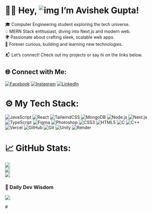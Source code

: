 # 👨‍💻 Hey, ![img](https://user-images.githubusercontent.com/18350557/176309783-0785949b-9127-417c-8b55-ab5a4333674e.gif) I’m Avishek Gupta!

🎓 Computer Engineering student exploring the tech universe.<br>
💡 MERN Stack enthusiast, diving into Next.js and modern web.<br>
🌍 Passionate about crafting sleek, scalable web apps.<br>
🚀 Forever curious, building and learning new technologies.<br><br>
📬 Let’s connect! Check out my projects or say hi on the links below.

## 🌐 Connect with Me:
[![Facebook](https://img.shields.io/badge/Facebook-%231877F2.svg?logo=Facebook&logoColor=white)]([https://facebook.com/your-profile](https://www.facebook.com/avishek.gupta.37625))  
[![Instagram](https://img.shields.io/badge/Instagram-%23E4405F.svg?logo=Instagram&logoColor=white)]([https://instagram.com/your-profile](https://www.instagram.com/avishek.rauniyar45?igsh=czhjazNzaHB5aTEw))  
[![LinkedIn](https://img.shields.io/badge/LinkedIn-%230077B5.svg?logo=linkedin&logoColor=white)]([https://linkedin.com/in/your-profile](https://www.linkedin.com/in/avishek-gupta-31a4b4309?utm_source=share&utm_campaign=share_via&utm_content=profile&utm_medium=android_app))

# ⚙️ My Tech Stack:
![JavaScript](https://img.shields.io/badge/javascript-%23F7DF1E.svg?style=for-the-badge&logo=javascript&logoColor=black)  ![React](https://img.shields.io/badge/react-%2361DAFB.svg?style=for-the-badge&logo=react&logoColor=black)  ![TailwindCSS](https://img.shields.io/badge/tailwindcss-%2338B2AC.svg?style=for-the-badge&logo=tailwind-css&logoColor=white)  ![MongoDB](https://img.shields.io/badge/mongodb-%2347A248.svg?style=for-the-badge&logo=mongodb&logoColor=white)  ![Node.js](https://img.shields.io/badge/node.js-%23339933.svg?style=for-the-badge&logo=node.js&logoColor=white)  ![Next.js](https://img.shields.io/badge/next.js-%23000000.svg?style=for-the-badge&logo=next.js&logoColor=white)  ![TypeScript](https://img.shields.io/badge/typescript-%23007ACC.svg?style=for-the-badge&logo=typescript&logoColor=white)  ![Figma](https://img.shields.io/badge/figma-%23F24E1E.svg?style=for-the-badge&logo=figma&logoColor=white)  ![Photoshop](https://img.shields.io/badge/photoshop-%231872B6.svg?style=for-the-badge&logo=adobe-photoshop&logoColor=white)  ![CSS3](https://img.shields.io/badge/css3-%231572B6.svg?style=for-the-badge&logo=css3&logoColor=white)  ![HTML5](https://img.shields.io/badge/html5-%23E34F26.svg?style=for-the-badge&logo=html5&logoColor=white)  ![C](https://img.shields.io/badge/c-%2300599C.svg?style=for-the-badge&logo=c&logoColor=white)  ![C++](https://img.shields.io/badge/c++-%2300599C.svg?style=for-the-badge&logo=c%2B%2B&logoColor=white)  ![Vercel](https://img.shields.io/badge/vercel-%23000000.svg?style=for-the-badge&logo=vercel&logoColor=white)  ![GitHub](https://img.shields.io/badge/github-%23121011.svg?style=for-the-badge&logo=github&logoColor=white)  ![Git](https://img.shields.io/badge/git-%23F05033.svg?style=for-the-badge&logo=git&logoColor=white)  ![Unity](https://img.shields.io/badge/unity-%23000000.svg?style=for-the-badge&logo=unity&logoColor=white)  ![Render](https://img.shields.io/badge/render-%2346E3B7.svg?style=for-the-badge&logo=render&logoColor=white)

# 📈 GitHub Stats:
![](https://github-readme-stats.vercel.app/api?username=avishekgupta&theme=radical&show_icons=true&count_private=true)<br/>
![](https://github-readme-streak-stats.herokuapp.com/?user=avishekgupta&theme=radical)<br/>
![](https://github-readme-stats.vercel.app/api/top-langs/?username=avishekgupta&theme=radical&layout=compact)

### 💬 Daily Dev Wisdom
![](https://quotes-github-readme.vercel.app/api?type=vertical&theme=radical)

<!-- Proudly created with GPRM ( https://gprm.itsvg.in ) -->#
